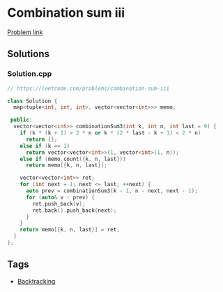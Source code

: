 # Combination sum iii

[Problem link](https://leetcode.com/problems/combination-sum-iii)

## Solutions


### Solution.cpp
```cpp
// https://leetcode.com/problems/combination-sum-iii

class Solution {
  map<tuple<int, int, int>, vector<vector<int>>> memo;

 public:
  vector<vector<int>> combinationSum3(int k, int n, int last = 9) {
    if (k * (k + 1) > 2 * n or k * (2 * last - k + 1) < 2 * n)
      return {};
    else if (k == 1)
      return vector<vector<int>>(1, vector<int>(1, n));
    else if (memo.count({k, n, last}))
      return memo[{k, n, last}];

    vector<vector<int>> ret;
    for (int next = 1; next <= last; ++next) {
      auto prev = combinationSum3(k - 1, n - next, next - 1);
      for (auto& v : prev) {
        ret.push_back(v);
        ret.back().push_back(next);
      }
    }
    return memo[{k, n, last}] = ret;
  }
};
```
## Tags

* [Backtracking](/Collections/backtracking.md#backtracking)
